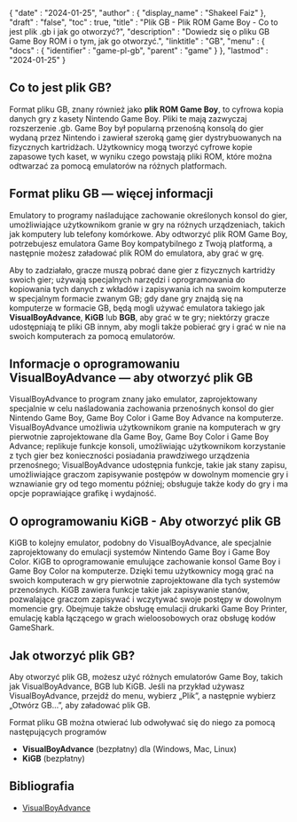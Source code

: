 {
  "date" : "2024-01-25",
  "author" : {
    "display_name" : "Shakeel Faiz"
  },
  "draft" : "false",
  "toc" : true,
  "title" : "Plik GB - Plik ROM Game Boy - Co to jest plik .gb i jak go otworzyć?",
  "description" : "Dowiedz się o pliku GB Game Boy ROM i o tym, jak go otworzyć.",
  "linktitle" : "GB",
  "menu" : {
    "docs" : {
      "identifier" : "game-pl-gb",
      "parent" : "game"
    }
  },
  "lastmod" : "2024-01-25"
}

## Co to jest plik GB?

Format pliku GB, znany również jako **plik ROM Game Boy**, to cyfrowa kopia danych gry z kasety Nintendo Game Boy. Pliki te mają zazwyczaj rozszerzenie .gb. Game Boy był popularną przenośną konsolą do gier wydaną przez Nintendo i zawierał szeroką gamę gier dystrybuowanych na fizycznych kartridżach. Użytkownicy mogą tworzyć cyfrowe kopie zapasowe tych kaset, w wyniku czego powstają pliki ROM, które można odtwarzać za pomocą emulatorów na różnych platformach.

## Format pliku GB — więcej informacji

Emulatory to programy naśladujące zachowanie określonych konsol do gier, umożliwiające użytkownikom granie w gry na różnych urządzeniach, takich jak komputery lub telefony komórkowe. Aby odtworzyć plik ROM Game Boy, potrzebujesz emulatora Game Boy kompatybilnego z Twoją platformą, a następnie możesz załadować plik ROM do emulatora, aby grać w grę.

Aby to zadziałało, gracze muszą pobrać dane gier z fizycznych kartridży swoich gier; używają specjalnych narzędzi i oprogramowania do kopiowania tych danych z wkładów i zapisywania ich na swoim komputerze w specjalnym formacie zwanym GB; gdy dane gry znajdą się na komputerze w formacie GB, będą mogli używać emulatora takiego jak **VisualBoyAdvance**, **KiGB** lub **BGB**, aby grać w te gry; niektórzy gracze udostępniają te pliki GB innym, aby mogli także pobierać gry i grać w nie na swoich komputerach za pomocą emulatorów.

## Informacje o oprogramowaniu VisualBoyAdvance — aby otworzyć plik GB

VisualBoyAdvance to program znany jako emulator, zaprojektowany specjalnie w celu naśladowania zachowania przenośnych konsol do gier Nintendo Game Boy, Game Boy Color i Game Boy Advance na komputerze. VisualBoyAdvance umożliwia użytkownikom granie na komputerach w gry pierwotnie zaprojektowane dla Game Boy, Game Boy Color i Game Boy Advance; replikuje funkcje konsoli, umożliwiając użytkownikom korzystanie z tych gier bez konieczności posiadania prawdziwego urządzenia przenośnego; VisualBoyAdvance udostępnia funkcje, takie jak stany zapisu, umożliwiające graczom zapisywanie postępów w dowolnym momencie gry i wznawianie gry od tego momentu później; obsługuje także kody do gry i ma opcje poprawiające grafikę i wydajność.

## O oprogramowaniu KiGB - Aby otworzyć plik GB

KiGB to kolejny emulator, podobny do VisualBoyAdvance, ale specjalnie zaprojektowany do emulacji systemów Nintendo Game Boy i Game Boy Color. KiGB to oprogramowanie emulujące zachowanie konsol Game Boy i Game Boy Color na komputerze. Dzięki temu użytkownicy mogą grać na swoich komputerach w gry pierwotnie zaprojektowane dla tych systemów przenośnych. KiGB zawiera funkcje takie jak zapisywanie stanów, pozwalające graczom zapisywać i wczytywać swoje postępy w dowolnym momencie gry. Obejmuje także obsługę emulacji drukarki Game Boy Printer, emulację kabla łączącego w grach wieloosobowych oraz obsługę kodów GameShark.

## Jak otworzyć plik GB?

Aby otworzyć plik GB, możesz użyć różnych emulatorów Game Boy, takich jak VisualBoyAdvance, BGB lub KiGB. Jeśli na przykład używasz VisualBoyAdvance, przejdź do menu, wybierz „Plik”, a następnie wybierz „Otwórz GB…”, aby załadować plik GB.

Format pliku GB można otwierać lub odwoływać się do niego za pomocą następujących programów

- **VisualBoyAdvance** (bezpłatny) dla (Windows, Mac, Linux)
- **KiGB** (bezpłatny)

## Bibliografia
* [VisualBoyAdvance](https://en.wikipedia.org/wiki/VisualBoyAdvance)

